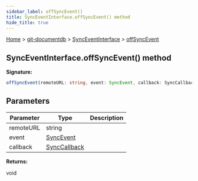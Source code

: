 ```yaml
---
sidebar_label: offSyncEvent()
title: SyncEventInterface.offSyncEvent() method
hide_title: true
---
```


[Home](./index.md) &gt; [git-documentdb](./git-documentdb.md) &gt; [SyncEventInterface](./git-documentdb.synceventinterface.md) &gt; [offSyncEvent](./git-documentdb.synceventinterface.offsyncevent.md)

## SyncEventInterface.offSyncEvent() method

<b>Signature:</b>

```typescript
offSyncEvent(remoteURL: string, event: SyncEvent, callback: SyncCallback): void;
```

## Parameters

|  Parameter | Type | Description |
|  --- | --- | --- |
|  remoteURL | string |  |
|  event | [SyncEvent](./git-documentdb.syncevent.md) |  |
|  callback | [SyncCallback](./git-documentdb.synccallback.md) |  |

<b>Returns:</b>

void

